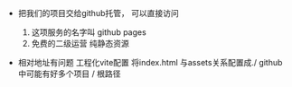 - 把我们的项目交给github托管， 可以直接访问
    1. 这项服务的名字叫 github pages
    2. 免费的二级运营
        纯静态资源

- 相对地址有问题
    工程化vite配置 将index.html 与assets关系配置成./
    github 中可能有好多个项目
    / 根路径